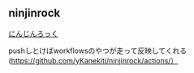 ## ninjinrock

[にんじんろっく](https://ykanekiti.github.io/ninjinrock/)

pushしとけばworkflowsのやつが走って反映してくれる(https://github.com/yKanekiti/ninjinrock/actions/）
